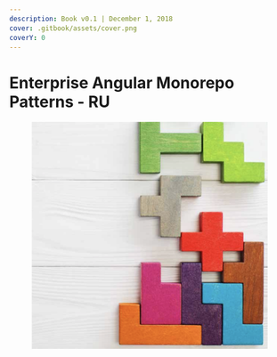 ```yaml
---
description: Book v0.1 | December 1, 2018
cover: .gitbook/assets/cover.png
coverY: 0
---
```


# Enterprise Angular Monorepo Patterns - RU

<figure><img src=".gitbook/assets/cover.png" alt=""><figcaption></figcaption></figure>
